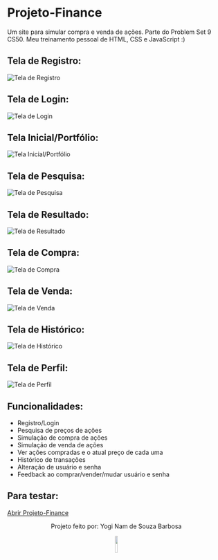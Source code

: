 # Projeto-Finance
Um site para simular compra e venda de ações. Parte do Problem Set 9 CS50. Meu treinamento pessoal de HTML, CSS e JavaScript :)

<h2>Tela de Registro:</h2>

![Tela de Registro](https://user-images.githubusercontent.com/46427886/226116397-e69908c5-4d66-4782-9303-fd5dca1faa1f.jpeg)

<h2>Tela de Login:</h2>

![Tela de Login](https://user-images.githubusercontent.com/46427886/226116399-b48d13b5-6c64-4ac5-b306-a5732bbc4b73.jpeg)

<h2>Tela Inicial/Portfólio:</h2>

![Tela Inicial/Portfólio](https://user-images.githubusercontent.com/46427886/226116391-4189df79-8ee8-4bd7-919b-74a85e320639.jpeg)

<h2>Tela de Pesquisa:</h2>

![Tela de Pesquisa](https://user-images.githubusercontent.com/46427886/226116384-1d97b44b-9c80-478c-a3da-70768f7aa412.jpeg)

<h2>Tela de Resultado:</h2>

![Tela de Resultado](https://user-images.githubusercontent.com/46427886/226116378-3f488e19-37ba-4ee6-9342-21a5dac89b58.jpeg)

<h2>Tela de Compra:</h2>

![Tela de Compra](https://user-images.githubusercontent.com/46427886/226116286-b9245c7f-bf23-477f-a320-075468054491.jpeg)

<h2>Tela de Venda:</h2>

![Tela de Venda](https://user-images.githubusercontent.com/46427886/226116362-97b28975-ac8a-4f7d-9e83-78be44e4a0c4.jpeg)

<h2>Tela de Histórico:</h2>

![Tela de Histórico](https://user-images.githubusercontent.com/46427886/226116359-66861b2a-1db9-4faa-ab5f-7c21bfa2d3d7.jpeg)

<h2>Tela de Perfil:</h2>

![Tela de Perfil](https://user-images.githubusercontent.com/46427886/226116337-212eda5f-90eb-438a-ab00-84a8d8622657.jpeg)

<h2>Funcionalidades:</h2>

* Registro/Login
* Pesquisa de preços de ações
* Simulação de compra de ações
* Simulação de venda de ações
* Ver ações compradas e o atual preço de cada uma
* Histórico de transações
* Alteração de usuário e senha
* Feedback ao comprar/vender/mudar usuário e senha

<h2>Para testar:</h2>

<a align="center" href="https://euyogi.pythonanywhere.com/">Abrir Projeto-Finance</a>

<p align="center">
  Projeto feito por: Yogi Nam de Souza Barbosa
</p>

<div align="center">
  <img src="https://user-images.githubusercontent.com/46427886/218377101-f832c1a3-6c48-4016-92d2-0d8b6a4fafd5.gif" width="10%" alt-text="Minha imagem de perfil (um cachorro)" />
</div>
